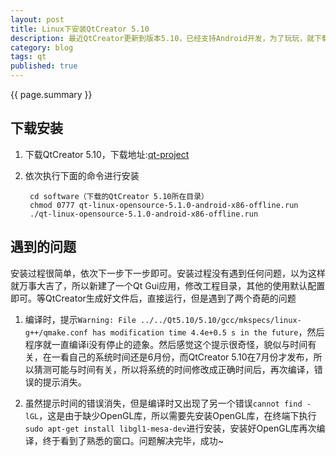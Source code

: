 ```yaml
---
layout: post
title: Linux下安装QtCreator 5.10
description: 最近QtCreator更新到版本5.10，已经支持Android开发，为了玩玩，就下载了最新版本的QtCreator 5.10，但是安装成功后遇到了两个问题，所以就记录下解决方法。
category: blog
tags: qt
published: true
---
```



{{ page.summary }}  

## 下载安装 ##
1. 下载QtCreator 5.10，下载地址:[qt-project](http://qt-project.org/downloads)  
2. 依次执行下面的命令进行安装  

		cd software（下载的QtCreator 5.10所在目录）
		chmod 0777 qt-linux-opensource-5.1.0-android-x86-offline.run 
		./qt-linux-opensource-5.1.0-android-x86-offline.run  
  
## 遇到的问题 ##
安装过程很简单，依次下一步下一步即可。安装过程没有遇到任何问题，以为这样就万事大吉了，所以新建了一个Qt Gui应用，修改工程目录，其他的使用默认配置即可。等QtCreator生成好文件后，直接运行，但是遇到了两个奇葩的问题  

1. 编译时，提示`Warning: File ../../Qt5.10/5.10/gcc/mkspecs/linux-g++/qmake.conf has modification time 4.4e+0.5 s in the future`，然后程序就一直编译i没有停止的迹象。然后感觉这个提示很奇怪，貌似与时间有关，在一看自己的系统时间还是6月份，而QtCreator 5.10在7月份才发布，所以猜测可能与时间有关，所以将系统的时间修改成正确时间后，再次编译，错误的提示消失。  

2. 虽然提示时间的错误消失，但是编译时又出现了另一个错误`cannot find -lGL`，这是由于缺少OpenGL库，所以需要先安装OpenGL库，在终端下执行`sudo apt-get install libgl1-mesa-dev`进行安装，安装好OpenGL库再次编译，终于看到了熟悉的窗口。问题解决完毕，成功~
